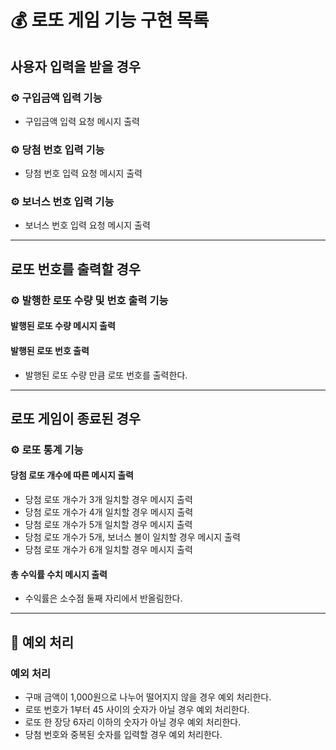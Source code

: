 # 💰 로또 게임 기능 구현 목록

## 사용자 입력을 받을 경우

### ⚙️ 구입금액 입력 기능
- 구입금액 입력 요청 메시지 출력
### ⚙️ 당첨 번호 입력 기능
- 당첨 번호 입력 요청 메시지 출력
### ⚙️ 보너스 번호 입력 기능
- 보너스 번호 입력 요청 메시지 출력

----------------------------------------
## 로또 번호를 출력할 경우

### ⚙️ 발행한 로또 수량 및 번호 출력 기능
#### 발행된 로또 수량 메시지 출력
#### 발행된 로또 번호 출력
- 발행된 로또 수량 만큼 로또 번호를 출력한다.

----------------------------------------
## 로또 게임이 종료된 경우

### ⚙️ 로또 통계 기능
#### 당첨 로또 개수에 따른 메시지 출력
- 당첨 로또 개수가 3개 일치할 경우 메시지 출력
- 당첨 로또 개수가 4개 일치할 경우 메시지 출력
- 당첨 로또 개수가 5개 일치할 경우 메시지 출력
- 당첨 로또 개수가 5개, 보너스 볼이 일치할 경우 메시지 출력
- 당첨 로또 개수가 6개 일치할 경우 메시지 출력
#### 총 수익률 수치 메시지 출력
- 수익률은 소수점 둘째 자리에서 반올림한다.

----------------------------------------
## 📌 예외 처리
### 예외 처리
- 구매 금액이 1,000원으로 나누어 떨어지지 않을 경우 예외 처리한다.
- 로또 번호가 1부터 45 사이의 숫자가 아닐 경우 예외 처리한다.
- 로또 한 장당 6자리 이하의 숫자가 아닐 경우 예외 처리한다.
- 당첨 번호와 중복된 숫자를 입력할 경우 예외 처리한다.